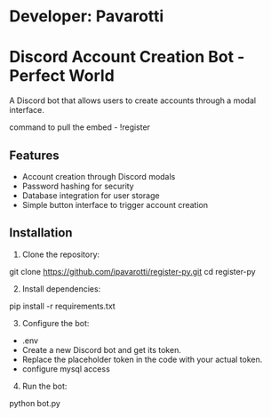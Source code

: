# Developer: Pavarotti

# Discord Account Creation Bot - Perfect World

A Discord bot that allows users to create accounts through a modal interface.

command to pull the embed - !register

## Features

- Account creation through Discord modals
- Password hashing for security
- Database integration for user storage
- Simple button interface to trigger account creation

## Installation

1. Clone the repository:

git clone https://github.com/ipavarotti/register-py.git
cd register-py

2. Install dependencies:

pip install -r requirements.txt

3. Configure the bot:
   
- .env
- Create a new Discord bot and get its token.
- Replace the placeholder token in the code with your actual token.
- configure mysql access

4. Run the bot:

python bot.py

